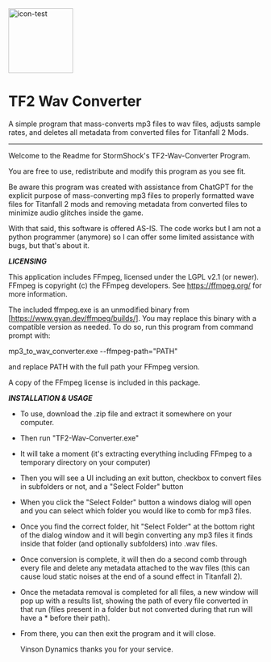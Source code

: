 
<img width="128" height="128" alt="icon-test" src="https://github.com/user-attachments/assets/e0ac018a-c7f1-436f-857f-b9b6786d262c" />

# **TF2 Wav Converter**

A simple program that mass-converts mp3 files to wav files, adjusts sample rates, and deletes all metadata from converted files for Titanfall 2 Mods.

-------------------------------------------------------------------------------------------------------------------------------------

Welcome to the Readme for StormShock's TF2-Wav-Converter Program. 

You are free to use, redistribute and modify this program
as you see fit.

Be aware this program was created with assistance from ChatGPT for the explicit
purpose of mass-converting mp3 files to properly formatted wave files for Titanfall 2 mods and
removing metadata from converted files to minimize audio glitches inside the game.

With that said, this software is offered AS-IS. The code works but I am not a python programmer
(anymore) so I can offer some limited assistance with bugs, but that's about it.



***LICENSING***

This application includes FFmpeg, licensed under the LGPL v2.1 (or newer).
FFmpeg is copyright (c) the FFmpeg developers.
See https://ffmpeg.org/ for more information.

The included ffmpeg.exe is an unmodified binary from [https://www.gyan.dev/ffmpeg/builds/].
You may replace this binary with a compatible version as needed. To do so, run this program
from command prompt with:

mp3_to_wav_converter.exe --ffmpeg-path="PATH" 

and replace PATH with the full path your FFmpeg version.

A copy of the FFmpeg license is included in this package.



***INSTALLATION & USAGE***

- To use, download the .zip file and extract it somewhere on your computer.
- Then run "TF2-Wav-Converter.exe"
- It will take a moment (it's extracting everything including FFmpeg to a temporary directory on your computer)
- Then you will see a UI including an exit button, checkbox to convert files in subfolders or not, and a "Select Folder" button
- When you click the "Select Folder" button a windows dialog will open and you can select which folder you would like to comb for mp3 files.
- Once you find the correct folder, hit "Select Folder" at the bottom right of the dialog window and it will begin converting any mp3 files it finds inside that folder (and optionally subfolders) into .wav files.
- Once conversion is complete, it will then do a second comb through every file and delete any metadata attached to the wav files (this can cause loud static noises at the end of a sound effect in Titanfall 2).
- Once the metadata removal is completed for all files, a new window will pop up with a results list, showing the path of every file converted in that run (files present in a folder but not converted during that run will have a * before their path).
- From there, you can then exit the program and it will close.

  Vinson Dynamics thanks you for your service.
